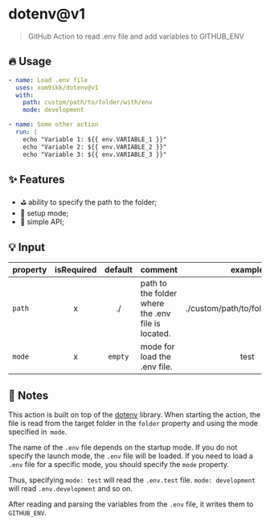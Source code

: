 # dotenv@v1
> GitHub Action to read .env file and add variables to GITHUB_ENV

## 🔥 Usage
```yaml
- name: Load .env file
  uses: xom9ikk/dotenv@v1
  with:
    path: custom/path/to/folder/with/env
    mode: development

- name: Some other action
  run: |
    echo "Variable 1: ${{ env.VARIABLE_1 }}"
    echo "Variable 2: ${{ env.VARIABLE_2 }}"
    echo "Variable 3: ${{ env.VARIABLE_3 }}"
```

## ✨ Features
* ⛳ ability to specify the path to the folder;
* 🎨 setup mode;
* 💎 simple API;

## 💡 Input

| property | isRequired | default | comment                                                                                                      | example
|----------|:----------:|:-------:|----------------------------------------------------|:--------:
| `path` |     x      | ./      | path to the folder where the .env file is located. | ./custom/path/to/folder/with/env
| `mode`   |     x      | `empty` | mode for load the .env file.                       | test

## 🧩 Notes
This action is built on top of the [dotenv](https://github.com/motdotla/dotenv) library.
When starting the action, the file is read from the target folder in the `folder` property and using the mode specified in` mode`.

The name of the `.env` file depends on the startup mode.
If you do not specify the launch mode, the `.env` file will be loaded.
If you need to load a `.env` file for a specific mode, you should specify the `mode` property.

Thus, specifying `mode: test` will read the `.env.test` file. `mode: development` will read `.env.development` and so on.

After reading and parsing the variables from the `.env` file, it writes them to `GITHUB_ENV`.
